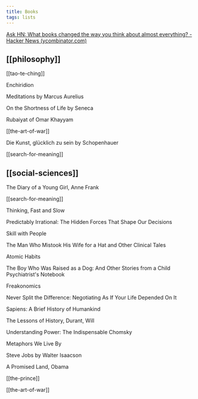 ```yaml
---
title: Books
tags: lists 
---
```



[Ask HN: What books changed the way you think about almost everything? - Hacker News (ycombinator.com)](https://news.ycombinator.com/item?id=19087418)

## [[philosophy]]

[[tao-te-ching]]

Enchiridion 

Meditations by Marcus Aurelius 

On the Shortness of Life by Seneca 

Rubaiyat of Omar Khayyam

[[the-art-of-war]]

Die Kunst, glücklich zu sein by Schopenhauer

[[search-for-meaning]]

## [[social-sciences]]

The Diary of a Young Girl, Anne Frank

[[search-for-meaning]]

Thinking, Fast and Slow

Predictably Irrational: The Hidden Forces That Shape Our Decisions

Skill with People

The Man Who Mistook His Wife for a Hat and Other Clinical Tales

Atomic Habits

The Boy Who Was Raised as a Dog: And Other Stories from a Child Psychiatrist's Notebook

Freakonomics

Never Split the Difference: Negotiating As If Your Life Depended On It

Sapiens: A Brief History of Humankind

The Lessons of History, Durant, Will

Understanding Power: The Indispensable Chomsky

Metaphors We Live By

Steve Jobs by Walter Isaacson

A Promised Land, Obama

[[the-prince]]

[[the-art-of-war]]